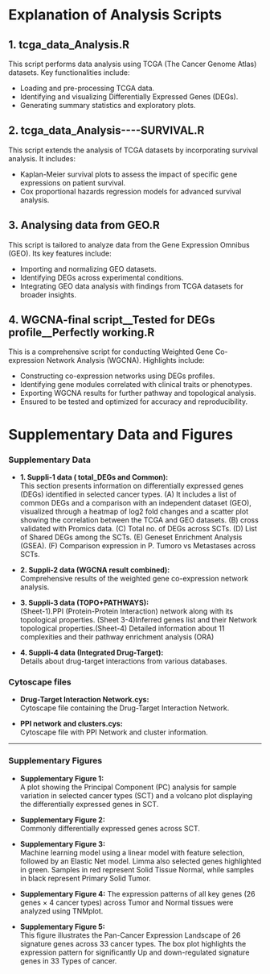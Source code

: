 # Explanation of Analysis Scripts

## 1. **tcga_data_Analysis.R**
This script performs data analysis using TCGA (The Cancer Genome Atlas) datasets. Key functionalities include:  
- Loading and pre-processing TCGA data.  
- Identifying and visualizing Differentially Expressed Genes (DEGs).  
- Generating summary statistics and exploratory plots.  

## 2. **tcga_data_Analysis----SURVIVAL.R**
This script extends the analysis of TCGA datasets by incorporating survival analysis. It includes:  
- Kaplan-Meier survival plots to assess the impact of specific gene expressions on patient survival.  
- Cox proportional hazards regression models for advanced survival analysis.  

## 3. **Analysing data from GEO.R**
This script is tailored to analyze data from the Gene Expression Omnibus (GEO). Its key features include:  
- Importing and normalizing GEO datasets.  
- Identifying DEGs across experimental conditions.  
- Integrating GEO data analysis with findings from TCGA datasets for broader insights.  

## 4. **WGCNA-final script__Tested for DEGs profile__Perfectly working.R**
This is a comprehensive script for conducting Weighted Gene Co-expression Network Analysis (WGCNA). Highlights include:  
- Constructing co-expression networks using DEGs profiles.  
- Identifying gene modules correlated with clinical traits or phenotypes.  
- Exporting WGCNA results for further pathway and topological analysis.  
- Ensured to be tested and optimized for accuracy and reproducibility.

# Supplementary Data and Figures

### Supplementary Data
- **1. Suppli-1 data ( total_DEGs and Common):**  
  This section presents information on differentially expressed genes (DEGs) identified in selected cancer types. (A) It includes a list of common DEGs and a comparison with an independent dataset (GEO), visualized through a heatmap of log2 fold changes and a scatter plot showing the correlation between the TCGA and GEO datasets. (B) cross validated with Promics data. (C) Total no. of DEGs across SCTs. (D) List of Shared DEGs among the SCTs. (E) Geneset Enrichment Analysis (GSEA). (F) Comparison expression in P. Tumoro vs Metastases across SCTs.
  
- **2. Suppli-2 data (WGCNA result combined):**  
  Comprehensive results of the weighted gene co-expression network analysis.

- **3. Suppli-3 data (TOPO+PATHWAYS):**  
  (Sheet-1).PPI (Protein-Protein Interaction) network along with its topological properties. (Sheet 3-4)Inferred genes list and their Network topological properties.(Sheet-4) Detailed information about 11 complexities and their pathway enrichment analysis (ORA)

- **4. Suppli-4 data (Integrated Drug-Target):**  
  Details about drug-target interactions from various databases.



### Cytoscape files
- **Drug-Target Interaction Network.cys:**  
  Cytoscape file containing the Drug-Target Interaction Network.

- **PPI network and clusters.cys:**  
  Cytoscape file with PPI Network and cluster information.

---

### Supplementary Figures
- **Supplementary Figure 1:**  
  A plot showing the Principal Component (PC) analysis for sample variation in selected cancer types (SCT) and a volcano plot displaying the differentially expressed genes in SCT.

- **Supplementary Figure 2:**  
  Commonly differentially expressed genes across SCT.

- **Supplementary Figure 3:**  
  Machine learning model using a linear model with feature selection, followed by an Elastic Net model. Limma also selected genes highlighted in green. Samples in red represent Solid Tissue Normal, while samples in black represent Primary Solid Tumor.

- **Supplementary Figure 4:**
  The expression patterns of all key genes (26 genes × 4 cancer types) across Tumor and Normal tissues were analyzed using TNMplot.

- **Supplementary Figure 5:**  
  This figure illustrates the Pan-Cancer Expression Landscape of 26 signature genes across 33 cancer types. The box plot highlights the expression pattern for significantly Up and down-regulated signature genes in 33 Types of cancer.


